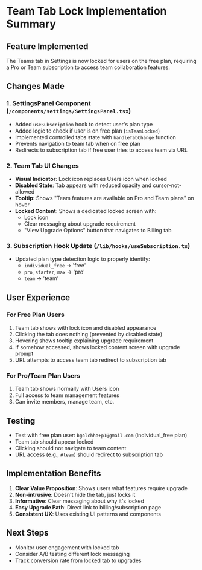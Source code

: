 # Team Tab Lock Implementation Summary

## Feature Implemented
The Teams tab in Settings is now locked for users on the free plan, requiring a Pro or Team subscription to access team collaboration features.

## Changes Made

### 1. SettingsPanel Component (`/components/settings/SettingsPanel.tsx`)
- Added `useSubscription` hook to detect user's plan type
- Added logic to check if user is on free plan (`isTeamLocked`)
- Implemented controlled tabs state with `handleTabChange` function
- Prevents navigation to team tab when on free plan
- Redirects to subscription tab if free user tries to access team via URL

### 2. Team Tab UI Changes
- **Visual Indicator**: Lock icon replaces Users icon when locked
- **Disabled State**: Tab appears with reduced opacity and cursor-not-allowed
- **Tooltip**: Shows "Team features are available on Pro and Team plans" on hover
- **Locked Content**: Shows a dedicated locked screen with:
  - Lock icon
  - Clear messaging about upgrade requirement
  - "View Upgrade Options" button that navigates to Billing tab

### 3. Subscription Hook Update (`/lib/hooks/useSubscription.ts`)
- Updated plan type detection logic to properly identify:
  - `individual_free` → 'free'
  - `pro`, `starter`, `max` → 'pro'
  - `team` → 'team'

## User Experience

### For Free Plan Users
1. Team tab shows with lock icon and disabled appearance
2. Clicking the tab does nothing (prevented by disabled state)
3. Hovering shows tooltip explaining upgrade requirement
4. If somehow accessed, shows locked content screen with upgrade prompt
5. URL attempts to access team tab redirect to subscription tab

### For Pro/Team Plan Users
1. Team tab shows normally with Users icon
2. Full access to team management features
3. Can invite members, manage team, etc.

## Testing
- Test with free plan user: `bgolchha+p1@gmail.com` (individual_free plan)
- Team tab should appear locked
- Clicking should not navigate to team content
- URL access (e.g., `#team`) should redirect to subscription tab

## Implementation Benefits
1. **Clear Value Proposition**: Shows users what features require upgrade
2. **Non-intrusive**: Doesn't hide the tab, just locks it
3. **Informative**: Clear messaging about why it's locked
4. **Easy Upgrade Path**: Direct link to billing/subscription page
5. **Consistent UX**: Uses existing UI patterns and components

## Next Steps
- Monitor user engagement with locked tab
- Consider A/B testing different lock messaging
- Track conversion rate from locked tab to upgrades